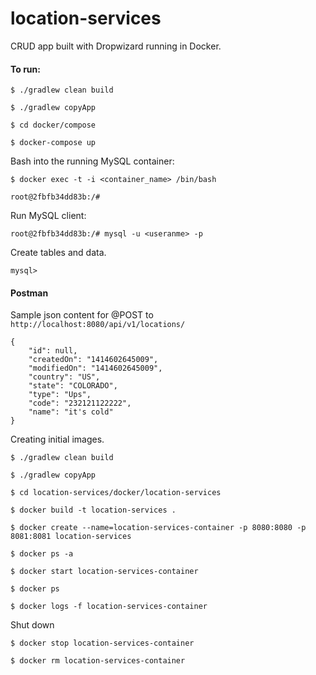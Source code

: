 # location-services

CRUD app built with Dropwizard running in Docker.

#### To run:
```
$ ./gradlew clean build
```
```
$ ./gradlew copyApp
```
```
$ cd docker/compose
```
```
$ docker-compose up
```
Bash into the running MySQL container:
```
$ docker exec -t -i <container_name> /bin/bash
```
```
root@2fbfb34dd83b:/#
```
Run MySQL client:
```
root@2fbfb34dd83b:/# mysql -u <useranme> -p
```
Create tables and data.
```
mysql>
```

#### Postman
Sample json content for @POST to `http://localhost:8080/api/v1/locations/` 
```
{
    "id": null,
    "createdOn": "1414602645009",
    "modifiedOn": "1414602645009",
    "country": "US",
    "state": "COLORADO",
    "type": "Ups",
    "code": "232121122222",
    "name": "it's cold"
}
```


Creating initial images.
```
$ ./gradlew clean build
```
```
$ ./gradlew copyApp
```
```
$ cd location-services/docker/location-services
```
```
$ docker build -t location-services .
```
```
$ docker create --name=location-services-container -p 8080:8080 -p 8081:8081 location-services
```
```
$ docker ps -a
```
```
$ docker start location-services-container
```
```
$ docker ps
```
```
$ docker logs -f location-services-container
```
Shut down
```
$ docker stop location-services-container
```
```
$ docker rm location-services-container
```